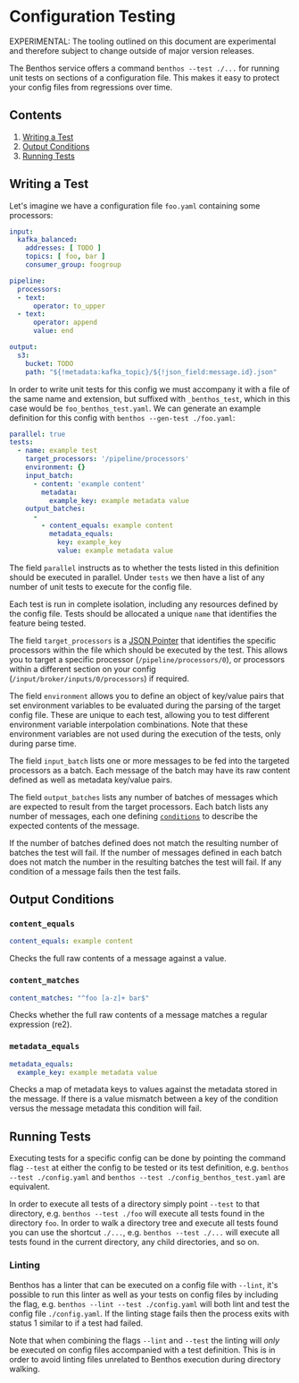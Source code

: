Configuration Testing
=====================

EXPERIMENTAL: The tooling outlined on this document are experimental and therefore subject to change outside of major version releases.

The Benthos service offers a command `benthos --test ./...` for running unit tests on sections of a configuration file. This makes it easy to protect your config files from regressions over time.

## Contents

1. [Writing a Test](#writing-a-test)
2. [Output Conditions](#output-conditions)
3. [Running Tests](#running-tests)

## Writing a Test

Let's imagine we have a configuration file `foo.yaml` containing some processors:

```yaml
input:
  kafka_balanced:
    addresses: [ TODO ]
    topics: [ foo, bar ]
    consumer_group: foogroup

pipeline:
  processors:
  - text:
      operator: to_upper
  - text:
      operator: append
      value: end

output:
  s3:
    bucket: TODO
    path: "${!metadata:kafka_topic}/${!json_field:message.id}.json"
```

In order to write unit tests for this config we must accompany it with a file of the same name and extension, but suffixed with `_benthos_test`, which in this case would be `foo_benthos_test.yaml`. We can generate an example definition for this config with `benthos --gen-test ./foo.yaml`:

```yaml
parallel: true
tests:
  - name: example test
    target_processors: '/pipeline/processors'
    environment: {}
    input_batch:
      - content: 'example content'
        metadata:
          example_key: example metadata value
    output_batches:
      -
        - content_equals: example content
          metadata_equals:
            key: example_key
            value: example metadata value
```

The field `parallel` instructs as to whether the tests listed in this definition should be executed in parallel. Under `tests` we then have a list of any number of unit tests to execute for the config file. 

Each test is run in complete isolation, including any resources defined by the config file. Tests should be allocated a unique `name` that identifies the feature being tested.

The field `target_processors` is a [JSON Pointer][json-pointer] that identifies the specific processors within the file which should be executed by the test. This allows you to target a specific processor (`/pipeline/processors/0`), or processors within a different section on your config (`/input/broker/inputs/0/processors`) if required.

The field `environment` allows you to define an object of key/value pairs that set environment variables to be evaluated during the parsing of the target config file. These are unique to each test, allowing you to test different environment variable interpolation combinations. Note that these environment variables are not used during the execution of the tests, only during parse time.

The field `input_batch` lists one or more messages to be fed into the targeted processors as a batch. Each message of the batch may have its raw content defined as well as metadata key/value pairs.

The field `output_batches` lists any number of batches of messages which are expected to result from the target processors. Each batch lists any number of messages, each one defining [`conditions`](#output-conditions) to describe the expected contents of the message.

If the number of batches defined does not match the resulting number of batches the test will fail. If the number of messages defined in each batch does not match the number in the resulting batches the test will fail. If any condition of a message fails then the test fails.

## Output Conditions

### `content_equals`

```yaml
content_equals: example content
```

Checks the full raw contents of a message against a value.

### `content_matches`

```yaml
content_matches: "^foo [a-z]+ bar$"
```

Checks whether the full raw contents of a message matches a regular expression (re2).

### `metadata_equals`

```yaml
metadata_equals:
  example_key: example metadata value
```

Checks a map of metadata keys to values against the metadata stored in the message. If there is a value mismatch between a key of the condition versus the message metadata this condition will fail.

## Running Tests

Executing tests for a specific config can be done by pointing the command flag `--test` at either the config to be tested or its test definition, e.g. `benthos --test ./config.yaml` and `benthos --test ./config_benthos_test.yaml` are equivalent.

In order to execute all tests of a directory simply point `--test` to that directory, e.g. `benthos --test ./foo` will execute all tests found in the directory `foo`. In order to walk a directory tree and execute all tests found you can use the shortcut `./...`, e.g. `benthos --test ./...` will execute all tests found in the current directory, any child directories, and so on.

### Linting

Benthos has a linter that can be executed on a config file with `--lint`, it's possible to run this linter as well as your tests on config files by including the flag, e.g. `benthos --lint --test ./config.yaml` will both lint and test the config file `./config.yaml`. If the linting stage fails then the process exits with status 1 similar to if a test had failed.

Note that when combining the flags `--lint` and `--test` the linting will _only_ be executed on config files accompanied with a test definition. This is in order to avoid linting files unrelated to Benthos execution during directory walking.

[json-pointer]: https://tools.ietf.org/html/rfc6901